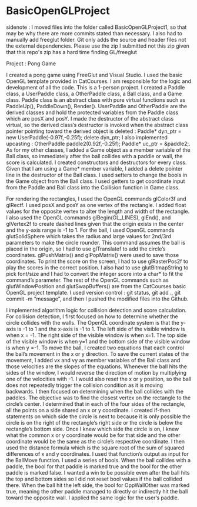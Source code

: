 # BasicOpenGLProject
sidenote : I moved files into the folder called BasicOpenGLProject1, so that may be why there are more commits stated than necessary. I also had to manually add freeglut folder. Git only adds the source and header files not the external dependencies. Please use the zip I submitted not this zip given that this repo's zip has a hard time finding GL/freeglut

Project : Pong Game

I created a pong game using FreeGlut and Visual Studio. I used the basic OpenGL
template provided in CatCourses. I am responsible for the logic and development of all the code.
This is a 1-person project. I created a Paddle class, a UserPaddle class, a OtherPaddle class, a
Ball class, and a Game class. Paddle class is an abstract class with pure virtual functions such as
PaddleUp(), PaddleDown(), Render(). UserPaddle and OtherPaddle are the derived classes and
hold the protected variables from the Paddle class which are posX and posY. I made the
destructor of the abstract class virtual, so the derived class’s destructor is invoked when the
abstract class pointer pointing toward the derived object is deleted : Paddle* dyn_ptr = new
UserPaddle(-0.97f,-0.25f); delete dyn_ptr; I also implemented upcasting : OtherPaddle
paddle2(0.92f,-0.25f); Paddle* uc_ptr = &paddle2;. As for my other classes, I added a Game
object as a member variable of the Ball class, so immediately after the ball collides with a paddle
or wall, the score is calculated. I created constructors and destructors for every class. Given that I
am using a Game* member variable, I added a delete pointer line in the destructor of the Ball
class. I used setters to change the bools in the Game object from the Ball class. I used getters to
get coordinate input from the Paddle and Ball class into the Collision function in Game class.

For rendering the rectangles, I used the OpenGL commands glColor3f and glRectf. I used
posX and posY as one vertex of the rectangle. I added float values for the opposite vertex to alter
the length and width of the rectangle. I also used the OpenGL commands glBegin(GL_LINES),
glEnd(), and glVertex2f to create dashed lines given that the origin exists in the center and the
y-axis range is -1 to 1. For the ball, I used OpenGL commands glutSolidSphere which takes the
radius and large values for 2nd/3rd parameters to make the circle rounder. This command
assumes the ball is placed in the origin, so I had to use glTranslatef to add the circle’s
coordinates. glPushMatrix() and glPopMatrix() were used to save those coordinates. To print the
score on the screen, I had to use glRasterPos2f to play the scores in the correct position. I also
had to use glutBitmapString to pick font/size and I had to convert the integer score into a char*
to fit the command’s parameter. The rest of the OpenGL commands such as glutWindowPosition
and glutSwapBuffers() are from the CatCourses basic OpenGL project template. I used version
control : git status, git add ., git commit -m “message”, and then I pushed the modified files into
the Github.


I implemented algorithm logic for collision detection and score calculation. For collision
detection, I first focused on how to determine whether the circle collides with the walls. The
OpenGL coordinate system is that the y-axis is -1 to 1 and the x-axis is -1 to 1. The left side of
the visible window is when x = -1. The right side of the visible window is when x=1. The top
side of the visible window is when y=1 and the bottom side of the visible window is when y =-1.
To move the ball, I created two equations that each control the ball’s movement in the x or y
direction. To save the current states of the movement, I added vx and vy as member variables of
the Ball class and those velocities are the slopes of the equations. Whenever the ball hits the
sides of the window, I would reverse the direction of motion by multiplying one of the velocities
with -1. I would also reset the x or y position, so the ball does not repeatedly trigger the collision
condition as it is moving backwards. I then focused on determining when the ball collides with
the paddles. The objective was to find the closest vertex on the rectangle to the circle’s center. I
determined that in each of the four sides of the rectangle, all the points on a side shared an x or y
coordinate. I created if-then statements on which side the circle is next to because it is only
possible the circle is on the right of the rectangle’s right side or the circle is below the rectangle’s
bottom side. Once I knew which side the circle is on, I knew what the common x or y coordinate
would be for that side and the other coordinate would be the same as the circle’s respective
coordinate. I then used the distance formula which is the square root of the sum of squared
differences of x and y coordinates. I used that function’s output as input for the BallMove
function. I used a series of bools. When the ball collides with a paddle, the bool for that paddle is
marked true and the bool for the other paddle is marked false. I wanted a win to be possible even
after the ball hits the top and bottom sides so I did not reset bool values if the ball collided there.
When the ball hit the left side, the bool for OppWallOther was marked true, meaning the other
paddle managed to directly or indirectly hit the ball toward the opposite wall. I applied the same
logic for the user’s paddle.

